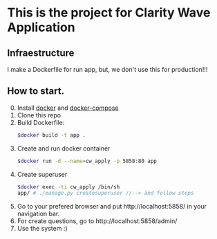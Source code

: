# This is the project for Clarity Wave Application


## Infraestructure
I make a Dockerfile for run app, but, we don't use this for production!!!
 
 
 ## How to start.
 0. Install [docker](https://docs.docker.com/install/) 
 and [docker-compose](https://docs.docker.com/compose/install/)
 1. Clone this repo
 1. Build Dockerfile:
     ```bash
    $docker build -t app .
    ```  
 1. Create and run docker container
    ```bash
    $docker run -d --name=cw_apply -p 5858:80 app
    ```
 1. Create superuser  
    ```bash
    $docker exec -ti cw_apply /bin/sh
    app/ # ./manage.py createsuperuser //--> and follow steps

    ```
 1. Go to your prefered browser and put http://localhost:5858/ in your navigation bar.
 1. For create questions, go to http://localhost:5858/admin/
 1. Use the system :) 